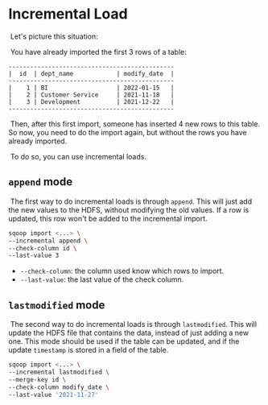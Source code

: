 # Incremental Load

​	Let's picture this situation:

​	You have already imported the first 3 rows of a table:

```
----------------------------------------------
|  id  | dept_name            | modify_date  |
----------------------------------------------
|    1 | BI                   | 2022-01-15   |
|    2 | Customer Service     | 2021-11-18   |
|    3 | Development          | 2021-12-22   |
----------------------------------------------
```

​	Then, after this first import, someone has inserted 4 new rows to this table. So now, you need to do the import again, but without the rows you have already imported.

​	To do so, you can use incremental loads.

## `append` mode

​	The first way to do incremental loads is through `append`. This will just add the new values to the HDFS, without modifying the old values. If a row is updated, this row won't be added to the incremental import.

```bash
sqoop import <...> \
--incremental append \
--check-column id \
--last-value 3
```

- `--check-column`: the column used know which rows to import.
- `--last-value`: the last value of the check column.

## `lastmodified` mode

​	The second way to do incremental loads is through `lastmodified`. This will update the HDFS file that contains the data, instead of just adding a new one. This mode should be used if the table can be updated, and if the update `timestamp` is stored in a field of the table.

```bash
sqoop import <...> \
--incremental lastmodified \
--merge-key id \
--check-column modify_date \
--last-value '2021-11-27'
```

